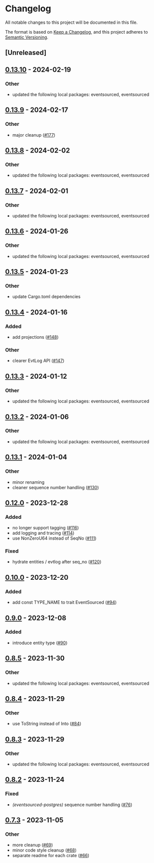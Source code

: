 # Changelog
All notable changes to this project will be documented in this file.

The format is based on [Keep a Changelog](https://keepachangelog.com/en/1.0.0/),
and this project adheres to [Semantic Versioning](https://semver.org/spec/v2.0.0.html).

## [Unreleased]

## [0.13.10](https://github.com/hseeberger/eventsourced/compare/eventsourced-postgres-v0.13.9...eventsourced-postgres-v0.13.10) - 2024-02-19

### Other
- updated the following local packages: eventsourced, eventsourced

## [0.13.9](https://github.com/hseeberger/eventsourced/compare/eventsourced-postgres-v0.13.8...eventsourced-postgres-v0.13.9) - 2024-02-17

### Other
- major cleanup ([#177](https://github.com/hseeberger/eventsourced/pull/177))

## [0.13.8](https://github.com/hseeberger/eventsourced/compare/eventsourced-postgres-v0.13.7...eventsourced-postgres-v0.13.8) - 2024-02-02

### Other
- updated the following local packages: eventsourced, eventsourced

## [0.13.7](https://github.com/hseeberger/eventsourced/compare/eventsourced-postgres-v0.13.6...eventsourced-postgres-v0.13.7) - 2024-02-01

### Other
- updated the following local packages: eventsourced, eventsourced

## [0.13.6](https://github.com/hseeberger/eventsourced/compare/eventsourced-postgres-v0.13.5...eventsourced-postgres-v0.13.6) - 2024-01-26

### Other
- updated the following local packages: eventsourced, eventsourced

## [0.13.5](https://github.com/hseeberger/eventsourced/compare/eventsourced-postgres-v0.13.4...eventsourced-postgres-v0.13.5) - 2024-01-23

### Other
- update Cargo.toml dependencies

## [0.13.4](https://github.com/hseeberger/eventsourced/compare/eventsourced-postgres-v0.13.3...eventsourced-postgres-v0.13.4) - 2024-01-16

### Added
- add projections ([#148](https://github.com/hseeberger/eventsourced/pull/148))

### Other
- clearer EvtLog API ([#147](https://github.com/hseeberger/eventsourced/pull/147))

## [0.13.3](https://github.com/hseeberger/eventsourced/compare/eventsourced-postgres-v0.13.2...eventsourced-postgres-v0.13.3) - 2024-01-12

### Other
- updated the following local packages: eventsourced, eventsourced

## [0.13.2](https://github.com/hseeberger/eventsourced/compare/eventsourced-postgres-v0.13.1...eventsourced-postgres-v0.13.2) - 2024-01-06

### Other
- updated the following local packages: eventsourced, eventsourced

## [0.13.1](https://github.com/hseeberger/eventsourced/compare/eventsourced-postgres-v0.13.0...eventsourced-postgres-v0.13.1) - 2024-01-04

### Other
- minor renaming
- cleaner sequence number handling ([#130](https://github.com/hseeberger/eventsourced/pull/130))

## [0.12.0](https://github.com/hseeberger/eventsourced/compare/eventsourced-postgres-v0.11.0...eventsourced-postgres-v0.12.0) - 2023-12-28

### Added
- no longer support tagging ([#116](https://github.com/hseeberger/eventsourced/pull/116))
- add logging and tracing ([#114](https://github.com/hseeberger/eventsourced/pull/114))
- use NonZeroU64 instead of SeqNo ([#111](https://github.com/hseeberger/eventsourced/pull/111))

### Fixed
- hydrate entities / evtlog after seq_no ([#120](https://github.com/hseeberger/eventsourced/pull/120))

## [0.10.0](https://github.com/hseeberger/eventsourced/compare/eventsourced-postgres-v0.9.0...eventsourced-postgres-v0.10.0) - 2023-12-20

### Added
- add const TYPE_NAME to trait EventSourced ([#94](https://github.com/hseeberger/eventsourced/pull/94))

## [0.9.0](https://github.com/hseeberger/eventsourced/compare/eventsourced-postgres-v0.8.5...eventsourced-postgres-v0.9.0) - 2023-12-08

### Added
- introduce entity type ([#90](https://github.com/hseeberger/eventsourced/pull/90))

## [0.8.5](https://github.com/hseeberger/eventsourced/compare/eventsourced-postgres-v0.8.4...eventsourced-postgres-v0.8.5) - 2023-11-30

### Other
- updated the following local packages: eventsourced, eventsourced

## [0.8.4](https://github.com/hseeberger/eventsourced/compare/eventsourced-postgres-v0.8.3...eventsourced-postgres-v0.8.4) - 2023-11-29

### Other
- use ToString instead of Into<String> ([#84](https://github.com/hseeberger/eventsourced/pull/84))

## [0.8.3](https://github.com/hseeberger/eventsourced/compare/eventsourced-postgres-v0.8.2...eventsourced-postgres-v0.8.3) - 2023-11-29

### Other
- updated the following local packages: eventsourced, eventsourced

## [0.8.2](https://github.com/hseeberger/eventsourced/compare/eventsourced-postgres-v0.8.1...eventsourced-postgres-v0.8.2) - 2023-11-24

### Fixed
- *(eventsourced-postgres)* sequence number handling ([#76](https://github.com/hseeberger/eventsourced/pull/76))

## [0.7.3](https://github.com/hseeberger/eventsourced/compare/eventsourced-postgres-v0.7.2...eventsourced-postgres-v0.7.3) - 2023-11-05

### Other
- more cleanup ([#69](https://github.com/hseeberger/eventsourced/pull/69))
- minor code style cleanup ([#68](https://github.com/hseeberger/eventsourced/pull/68))
- separate readme for each crate ([#66](https://github.com/hseeberger/eventsourced/pull/66))
